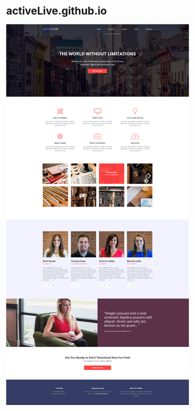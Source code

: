 # activeLive.github.io
![alt text](https://github.com/iamkirabond/activeLive.github.io/blob/master/homework10.png)
